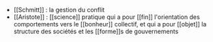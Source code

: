- [[Schmitt]] : la gestion du conflit
- [[Aristote]] : [[science]] pratique qui a pour [[fin]] l'orientation des comportements vers le [[bonheur]] collectif, et qui a pour [[objet]] la structure des sociétés et les [[forme]]s de gouvernements